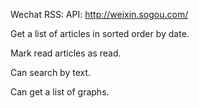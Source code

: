 Wechat RSS:
API: http://weixin.sogou.com/

Get a list of articles in sorted order by date.

Mark read articles as read.

Can search by text.

Can get a list of graphs.

